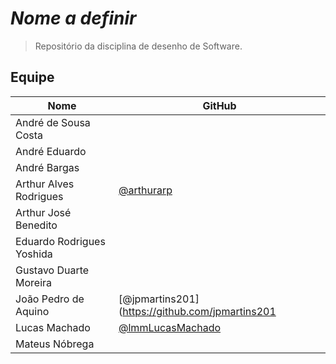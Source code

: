 
# *Nome a definir*

> Repositório da disciplina de desenho de Software.

## Equipe

| Nome | GitHub|
|--|--|
| André de Sousa Costa |  |
| André Eduardo |  |
| André Bargas |  |
| Arthur Alves Rodrigues | [@arthurarp](https://github.com/arthurarp) |
| Arthur José Benedito |  |
| Eduardo Rodrigues Yoshida |  |
| Gustavo Duarte Moreira |  |
| João Pedro de Aquino | [@jpmartins201](https://github.com/jpmartins201 |
| Lucas Machado | [@lmmLucasMachado](https://github.com/lmmLucasMachado) |
| Mateus Nóbrega |  |





